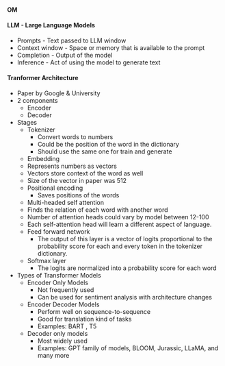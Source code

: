 #### OM
#### LLM - Large Language Models
- Prompts - Text passed to LLM window
- Context window - Space or memory that is available to the prompt
- Completion - Output of the model
- Inference - Act of using the model to generate text

#### Tranformer Architecture
- Paper by Google & University
- 2 components
  - Encoder
  - Decoder
- Stages
  - Tokenizer
    - Convert words to numbers
    - Could be the position of the word in the dictionary
    - Should use the same one for train and generate
  -  Embedding
    - Represents numbers as vectors
    - Vectors store context of the word as well
    - Size of the vector in paper was 512
  - Positional encoding
    -  Saves positions of the words
  -  Multi-headed self attention
    - Finds the relation of each word with another word
    - Number of attention heads could vary by model between 12-100 
    - Each self-attention head will learn a different aspect of language.
  - Feed forward network
    - The output of this layer is a vector of logits proportional to the probability score for each and every token in the tokenizer dictionary.
  - Softmax layer
    - The logits are normalized into a probability score for each word
- Types of Transformer Models
  - Encoder Only Models
    - Not frequently used
    - Can be used for sentiment analysis with architecture changes
  - Encoder Decoder Models
    - Perform well on sequence-to-sequence
    - Good for translation kind of tasks  
    - Examples: BART , T5
  - Decoder only models
    - Most widely used
    - Examples: GPT family of models, BLOOM, Jurassic, LLaMA, and many more
